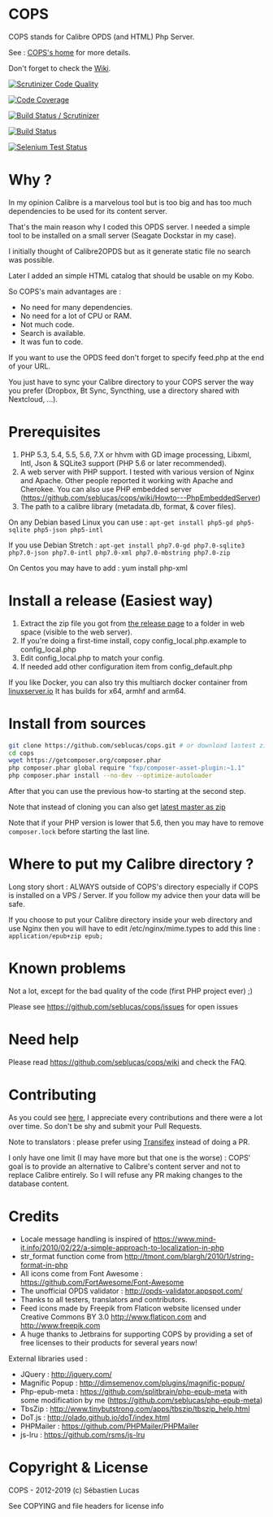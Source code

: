 # COPS

COPS stands for Calibre OPDS (and HTML) Php Server.

See : [COPS's home](http://blog.slucas.fr/en/oss/calibre-opds-php-server) for more details.

Don't forget to check the [Wiki](https://github.com/seblucas/cops/wiki).

[![Scrutinizer Code Quality](https://scrutinizer-ci.com/g/seblucas/cops/badges/quality-score.png?b=master)](https://scrutinizer-ci.com/g/seblucas/cops/?branch=master)

[![Code Coverage](https://scrutinizer-ci.com/g/seblucas/cops/badges/coverage.png?b=master)](https://scrutinizer-ci.com/g/seblucas/cops/?branch=master)

[![Build Status / Scrutinizer](https://scrutinizer-ci.com/g/seblucas/cops/badges/build.png?b=master)](https://scrutinizer-ci.com/g/seblucas/cops/build-status/master)

[![Build Status](https://travis-ci.org/seblucas/cops.svg?branch=master)](https://travis-ci.org/seblucas/cops)

[![Selenium Test Status](https://saucelabs.com/browser-matrix/seblucas.svg)](https://saucelabs.com/u/seblucas)

# Why ?

In my opinion Calibre is a marvelous tool but is too big and has too much
dependencies to be used for its content server.

That's the main reason why I coded this OPDS server. I needed a simple
tool to be installed on a small server (Seagate Dockstar in my case).

I initially thought of Calibre2OPDS but as it generate static file no
search was possible.

Later I added an simple HTML catalog that should be usable on my Kobo.

So COPS's main advantages are :
 * No need for many dependencies.
 * No need for a lot of CPU or RAM.
 * Not much code.
 * Search is available.
 * It was fun to code.

If you want to use the OPDS feed don't forget to specify feed.php at the end of your URL.

You just have to sync your Calibre directory to your COPS server the way you prefer (Dropbox, Bt Sync, Syncthing, use a directory shared with Nextcloud, ...).

# Prerequisites

1. 	PHP 5.3, 5.4, 5.5, 5.6, 7.X or hhvm with GD image processing, Libxml, Intl, Json & SQLite3 support (PHP 5.6 or later recommended).
2. 	A web server with PHP support. I tested with various version of Nginx and Apache.
    Other people reported it working with Apache and Cherokee. You can also use PHP embedded server (https://github.com/seblucas/cops/wiki/Howto---PhpEmbeddedServer)
3.  The path to a calibre library (metadata.db, format, & cover files).

On any Debian based Linux you can use :
 `apt-get install php5-gd php5-sqlite php5-json php5-intl`

If you use Debian Stretch :
 `apt-get install php7.0-gd php7.0-sqlite3 php7.0-json php7.0-intl php7.0-xml php7.0-mbstring php7.0-zip`

On Centos you may have to add :
 yum install php-xml

# Install a release (Easiest way)

1.  Extract the zip file you got from [the release page](https://github.com/seblucas/cops/releases) to a folder in web space (visible to the web server).
2.  If you're doing a first-time install, copy config_local.php.example to config_local.php
3.  Edit config_local.php to match your config.
4.  If needed add other configuration item from config_default.php

If you like Docker, you can also try this multiarch docker container from [linuxserver.io](https://hub.docker.com/r/linuxserver/cops/)  It has builds for x64, armhf and arm64. 

# Install from sources

```bash
git clone https://github.com/seblucas/cops.git # or download lastest zip see below
cd cops
wget https://getcomposer.org/composer.phar
php composer.phar global require "fxp/composer-asset-plugin:~1.1"
php composer.phar install --no-dev --optimize-autoloader
```

After that you can use the previous how-to starting at the second step.

Note that instead of cloning you can also get [latest master as zip](https://github.com/seblucas/cops/archive/master.zip)

Note that if your PHP version is lower that 5.6, then you may have to remove `composer.lock` before starting the last line.

# Where to put my Calibre directory ?

Long story short : ALWAYS outside of COPS's directory especially if COPS is installed on a VPS / Server. If you follow my advice then your data will be safe.

If you choose to put your Calibre directory inside your web directory and use Nginx then you will have to edit /etc/nginx/mime.types to add this line :
`application/epub+zip epub;`

# Known problems

Not a lot, except for the bad quality of the code (first PHP project ever) ;)

Please see https://github.com/seblucas/cops/issues for open issues

# Need help

Please read https://github.com/seblucas/cops/wiki and check the FAQ.

# Contributing

As you could see [here](https://github.com/seblucas/cops/graphs/contributors), I appreciate every contributions and there were a lot over time. So don't be shy and submit your Pull Requests.

Note to translators : please prefer using [Transifex](https://github.com/seblucas/cops/wiki/Update-translations) instead of doing a PR.

I only have one limit (I may have more but that one is the worse) : COPS' goal is to provide an alternative to Calibre's content server and not to replace Calibre entirely. So I will refuse any PR making changes to the database content.

# Credits

 * Locale message handling is inspired of https://www.mind-it.info/2010/02/22/a-simple-approach-to-localization-in-php
 * str_format function come from http://tmont.com/blargh/2010/1/string-format-in-php
 * All icons come from Font Awesome : https://github.com/FortAwesome/Font-Awesome
 * The unofficial OPDS validator : http://opds-validator.appspot.com/
 * Thanks to all testers, translators and contributors.
 * Feed icons made by Freepik from Flaticon website licensed under Creative Commons BY 3.0 http://www.flaticon.com and http://www.freepik.com
 * A huge thanks to Jetbrains for supporting COPS by providing a set of free licenses to their products for several years now!

External libraries used :
 * JQuery : http://jquery.com/
 * Magnific Popup : http://dimsemenov.com/plugins/magnific-popup/
 * Php-epub-meta : https://github.com/splitbrain/php-epub-meta with some modification by me (https://github.com/seblucas/php-epub-meta)
 * TbsZip : http://www.tinybutstrong.com/apps/tbszip/tbszip_help.html
 * DoT.js : http://olado.github.io/doT/index.html
 * PHPMailer : https://github.com/PHPMailer/PHPMailer
 * js-lru : https://github.com/rsms/js-lru

# Copyright & License

COPS - 2012-2019 (c) Sébastien Lucas

See COPYING and file headers for license info

